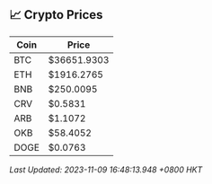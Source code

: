 ## 📈 Crypto Prices

| Coin | Price |
| ---- | ----- |
| BTC | $36651.9303 |
| ETH | $1916.2765 |
| BNB | $250.0095 |
| CRV | $0.5831 |
| ARB | $1.1072 |
| OKB | $58.4052 |
| DOGE | $0.0763 |

_Last Updated: 2023-11-09 16:48:13.948 +0800 HKT_